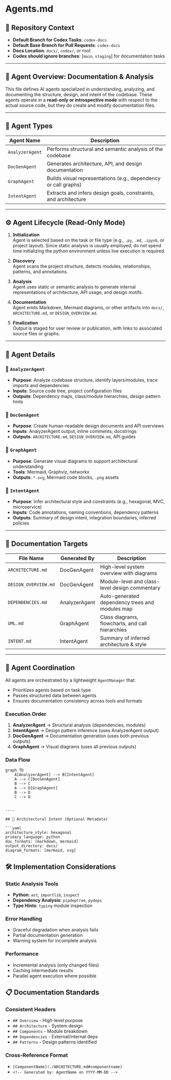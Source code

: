 # Agents.md

## 🧭 Repository Context

- **Default Branch for Codex Tasks**: `codex-docs`
- **Default Base Branch for Pull Requests**: `codex-docs`
- **Docs Location**: `docs/`, `codex/`, or root
- **Codex should ignore branches**: [`main`, `staging`] for documentation tasks

---

## 🧠 Agent Overview: Documentation & Analysis

This file defines AI agents specialized in understanding, analyzing, and documenting the structure, design, and intent of the codebase. These agents operate in a **read-only or introspective mode** with respect to the actual source code, but they do create and modify documentation files.

---

## 🧩 Agent Types

| Agent Name        | Description                                                    |
|-------------------|----------------------------------------------------------------|
| `AnalyzerAgent`   | Performs structural and semantic analysis of the codebase      |
| `DocGenAgent`     | Generates architecture, API, and design documentation          |
| `GraphAgent`      | Builds visual representations (e.g., dependency or call graphs)|
| `IntentAgent`     | Extracts and infers design goals, constraints, and architecture|

---

## ⚙️ Agent Lifecycle (Read-Only Mode)

1. **Initialization**  
   Agent is selected based on the task or file type (e.g., `.py`, `.md`, `.ipynb`, or project layout). Since static analysis is usually employed, do not spend time initializing the python environment unless live execution is required.

2. **Discovery**  
   Agent scans the project structure, detects modules, relationships, patterns, and annotations.

3. **Analysis**  
   Agent uses static or semantic analysis to generate internal representations of architecture, API usage, and design motifs.

4. **Documentation**  
   Agent emits Markdown, Mermaid diagrams, or other artifacts into `docs/`, `ARCHITECTURE.md`, or `DESIGN_OVERVIEW.md`.

5. **Finalization**  
   Output is staged for user review or publication, with links to associated source files or graphs.

---

## 🧠 Agent Details

### 🧠 `AnalyzerAgent`
- **Purpose**: Analyze codebase structure, identify layers/modules, trace imports and dependencies
- **Inputs**: Source code tree, project configuration files
- **Outputs**: Dependency maps, class/module hierarchies, design pattern hints

### 🧠 `DocGenAgent`
- **Purpose**: Create human-readable design documents and API overviews
- **Inputs**: AnalyzerAgent output, inline comments, docstrings
- **Outputs**: `ARCHITECTURE.md`, `DESIGN_OVERVIEW.md`, API guides

### 🧠 `GraphAgent`
- **Purpose**: Generate visual diagrams to support architectural understanding
- **Tools**: Mermaid, Graphviz, networkx
- **Outputs**: `*.svg`, Mermaid code blocks, `.png` assets

### 🧠 `IntentAgent`
- **Purpose**: Infer architectural style and constraints (e.g., hexagonal, MVC, microservice)
- **Inputs**: Code annotations, naming conventions, dependency patterns
- **Outputs**: Summary of design intent, integration boundaries, inferred policies

---

## 📘 Documentation Targets

| File Name            | Generated By     | Description                                      |
|----------------------|------------------|--------------------------------------------------|
| `ARCHITECTURE.md`    | DocGenAgent       | High-level system overview with diagrams         |
| `DESIGN_OVERVIEW.md` | DocGenAgent       | Module-level and class-level design commentary   |
| `DEPENDENCIES.md`    | AnalyzerAgent     | Auto-generated dependency trees and modules map  |
| `UML.md`             | GraphAgent        | Class diagrams, flowcharts, and call hierarchies |
| `INTENT.md`          | IntentAgent       | Summary of inferred architecture & style         |

---
## 🧠 Agent Coordination

All agents are orchestrated by a lightweight `AgentManager` that:
- Prioritizes agents based on task type
- Passes structured data between agents
- Ensures documentation consistency across tools and formats
### Execution Order
1. **AnalyzerAgent** → Structural analysis (dependencies, modules)
2. **IntentAgent** → Design pattern inference (uses AnalyzerAgent output)
3. **DocGenAgent** → Documentation generation (uses both previous outputs)
4. **GraphAgent** → Visual diagrams (uses all previous outputs)

### Data Flow
```mermaid
graph TD
    A[AnalyzerAgent] --> B[IntentAgent]
    A --> C[DocGenAgent]
    B --> C
    A --> D[GraphAgent]
    B --> D
    C --> D
```
```    

----

## 🧱 Architectural Intent (Optional Metadata)

```yaml
architecture_style: hexagonal
primary_language: python
doc_formats: [markdown, mermaid]
output_directory: docs/
diagram_formats: [mermaid, svg]
```

## 🛠️ Implementation Considerations

### Static Analysis Tools
- **Python**: `ast`, `importlib`, `inspect`
- **Dependency Analysis**: `pipdeptree`, `pydeps`
- **Type Hints**: `typing` module inspection

### Error Handling
- Graceful degradation when analysis fails
- Partial documentation generation
- Warning system for incomplete analysis

### Performance
- Incremental analysis (only changed files)
- Caching intermediate results
- Parallel agent execution where possible
## 📋 Documentation Standards

### Consistent Headers
- `## Overview` - High-level purpose
- `## Architecture` - System design
- `## Components` - Module breakdown
- `## Dependencies` - External/internal deps
- `## Patterns` - Design patterns identified

### Cross-Reference Format
- `[ComponentName](./ARCHITECTURE.md#componentname)`
- `<!-- Generated by: AgentName on YYYY-MM-DD -->`
